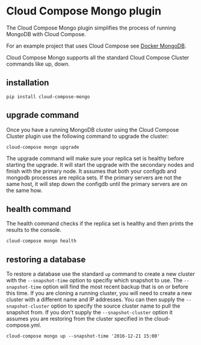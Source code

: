 # Cloud Compose Mongo plugin
The Cloud Compose Mongo plugin simplifies the process of running MongoDB with Cloud Compose. 

For an example project that uses Cloud Compose see [Docker MongoDB](https://github.com/washingtonpost/docker-mongodb).

Cloud Compose Mongo supports all the standard Cloud Compose Cluster commands like up, down.

## installation
```
pip install cloud-compose-mongo
```

## upgrade command
Once you have a running MongoDB cluster using the Cloud Compose Cluster plugin use the following command to upgrade the cluster:
```
cloud-compose mongo upgrade
```
The upgrade command will make sure your replica set is healthy before starting the upgrade. It will start the upgrade with the secondary nodes and finish with the primary node. It assumes that both your configdb and mongodb processes are replica sets. If the primary servers are not the same host, it will step down the configdb until the primary servers are on the same how. 

## health command
The health command checks if the replica set is healthy and then prints the results to the console.
```
cloud-compose mongo health
```

## restoring a database
To restore a database use the standard `up` command to create a new cluster with the `--snapshot-time` option to specifiy which snapshot to use. The `--snapshot-time` option will find the most recent backup that is on or before this time. 
If you are cloning a running cluster, you will need to create a new cluster with a different name and IP addresses. You can then supply the `--snapshot-cluster` option to specify the source cluster name to pull the snapshot from. If you don't supply the `--snapshot-cluster` option it assumes you are restoring from the cluster specified in the cloud-compose.yml.
```
cloud-compose mongo up --snapshot-time '2016-12-21 15:00'
```
